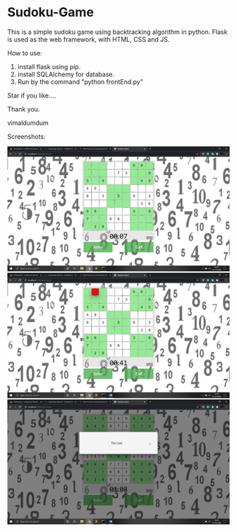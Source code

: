 # Sudoku-Game
This is a simple sudoku game using backtracking algorithm in python. Flask is used as the web framework, with HTML, CSS and JS.

How to use:
1. install flask using pip.
2. install SQLAlchemy for database.
3. Run by the command "python frontEnd.py"

Star if you like....

Thank you.

vimaldumdum

Screenshots:

![](screenshots/start.jpg)
![](screenshots/wrong.jpg)
![](screenshots/lost.jpg)
